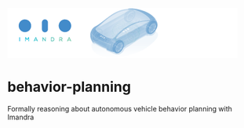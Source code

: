 ![Imandra for Verified Autonomy](va-car-banner.png "Imandra for Verified Autonomy")
# behavior-planning
Formally reasoning about autonomous vehicle behavior planning with Imandra

